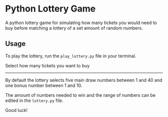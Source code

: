 # Python Lottery Game

A python lottery game for simulating how many tickets you would need to buy before matching a lottery of a set amount of random numbers.

## Usage

To play the lottery, run the `play_lottery.py` file in your terminal.

Select how many tickets you want to buy

<hr>

By default the lottery selects five main draw numbers between 1 and 40 and one bonus number between 1 and 10.

The amount of numbers needed to win and the range of numbers can be edited in the `lottery.py` file.

Good luck!
